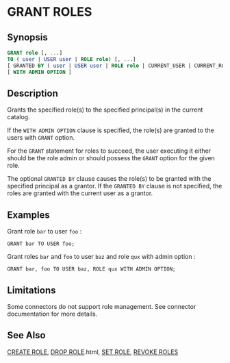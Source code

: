 
GRANT ROLES
===========

Synopsis
--------

``` sql
GRANT role [, ...]
TO ( user | USER user | ROLE role) [, ...]
[ GRANTED BY ( user | USER user | ROLE role | CURRENT_USER | CURRENT_ROLE ) ]
[ WITH ADMIN OPTION ]
```

Description
-----------

Grants the specified role(s) to the specified principal(s) in the current catalog.

If the `WITH ADMIN OPTION` clause is specified, the role(s) are granted to the users with `GRANT` option.

For the `GRANT` statement for roles to succeed, the user executing it either should be the role admin or should possess the `GRANT` option for the given role.

The optional `GRANTED BY` clause causes the role(s) to be granted with the specified principal as a grantor. If the `GRANTED BY` clause is not specified, the roles are granted with the current user as a grantor.

Examples
--------

Grant role `bar` to user `foo` :

    GRANT bar TO USER foo;

Grant roles `bar` and `foo` to user `baz` and role `qux` with admin option :

    GRANT bar, foo TO USER baz, ROLE qux WITH ADMIN OPTION;

Limitations
-----------

Some connectors do not support role management. See connector documentation for more details.

See Also
--------

[CREATE ROLE](./create-role.html), [DROP ROLE](./drop-role).html, [SET ROLE](./set-role.html), [REVOKE ROLES](./revoke-roles.html)
